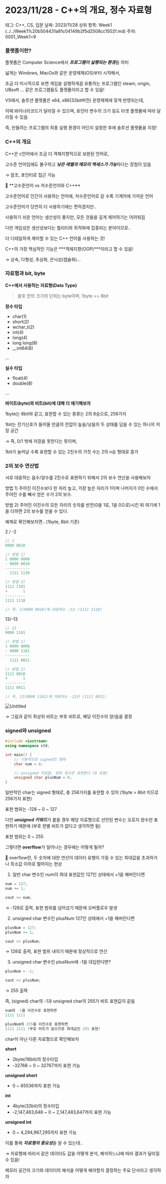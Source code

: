 # 2023/11/28 - C++의 개요, 정수 자료형

태그: C++, CS, 입문
날짜: 2023/11/28
상위 항목: Week1 (../../Week1%20b504431a81c04149b2f5d2508cc1502f.md)
주차: 0001_Week1~9

### 플랫폼이란?

플랫폼은 Computer Science에서 ***프로그램이 실행되는 환경***을 의미

넓게는 Windows, MacOs와 같은 운영체제(OS)부터 시작해서,

조금 더 미시적으로 보면 게임을 실행하게끔 유통하는 프로그램인 steam, origin, UBsoft … 같은 프로그램들도 플랫폼이라고 할 수 있음!

VS에서, 솔루션 플랫폼은 x64, x86(32bit버전) 운영체제에 맞게 반영되는데,

이때 바이너리코드가 달라질 수 있으며, 포인터 변수의 크기 등도 타겟 플랫폼에 따라 달라질 수 있음

즉, 만들려는 프로그램의 최종 실행 환경이 어딘지 설정한 후에 솔루션 플랫폼을 지정!

### C++의 개요

C++은 c언어에서 조금 더 객체지향적으로 보완된 언어로,

고수준 언어임에도 불구하고 ***낮은 레벨의 메모리 액세스가 가능***하다는 장점이 있음

→ 참조, 포인터로 접근 가능

<aside>
📒 **고수준언어 vs 저수준언어와 C++**

고수준언어로 인간이 사용하는 언어에, 저수준언어로 갈 수록 기계어에 가까운 언어

고수준언어가 당연히 더 사용하기에는 편하겠지만..

사용하기 쉬운 언어는 생산성이 좋지만, 모든 것들을 깊게 제어하기는 어려워짐

다만 게임성은 생산성보다는 퀄리티와 최적화에 집중되는 분야이므로..

더 디테일하게 제어할 수 있는 C++ 언어를 사용하는 것!

</aside>

C++의 가장 핵심적인 기능은 ***객체지향(OOP)***이라고 할 수 있음!

→ 상속, 다형성, 추상화, 은닉성(캡슐화)…

### 자료형과 bit, byte

**C++에서 사용하는 자료형(Data Type)**

> 괄호 안의 크기의 단위는 byte이며,
1byte == 8bit
> 

**정수 타입**

- char(1)
- short(2)
- wchar_t(2)
- int(4)
- long(4)
- long long(8)
- __int64(8)

…

**실수 타입**

- float(4)
- double(8)

…

**바이트(byte)와 비트(bit)에 대해 더 얘기해보자**

1byte는 8bit와 같고, 표현할 수 있는 종류는 2의 8승으로, 256가지

1bit는 전기신호가 들어올 만큼의 전압이 높음/낮음의 두 상태를 담을 수 있는 하나의 저장 공간

→ 즉, 0/1 밖에 저장을 못한다는 뜻이며, 

1bit가 늘어날 수록 표현할 수 있는 2진수의 가짓 수는 2의 n승 형태로 증가

### 2의 보수 연산법

서로 대응하는 음수/양수를 2진수로 표현하기 위해서 2의 보수 연산을 사용해보자

방법 1) 주어진 이진수보다 한 자리 높고, 가장 높은 자리가 1이며 나머지가 0인 수에서 주어진 수를 빼서 얻은 수가 2의 보수.

방법 2) 주어진 이진수의 모든 자리의 숫자를 반전(0을 1로, 1을 0으로)시킨 뒤 여기에 1을 더하면 2의 보수를 얻을 수 있다.

예제로 확인해보자면.. (1byte, 8bit 기준)

2 / -2

```cpp
// 2
0000 0010

// 방법 1)
1 0000 0000
- 0000 0010
-----------
  1111 1110

// 방법 2)
1111 1101
+       1
---------
1111 1110

// 즉, 2(0000 0010)에 대응하는 -2는 (1111 1110)
```

13/-13

```cpp
// 13
0000 1101

// 방법 1)
1 0000 0000
- 0000 1101
-----------
  1111 0011

// 방법 2)
1111 0010
+       1
---------
1111 0011

// 즉, 13(0000 1101)에 대응하는 -13은 (1111 0011)
```

![Untitled](2023%2011%2028%20-%20C++%E1%84%8B%E1%85%B4%20%E1%84%80%E1%85%A2%E1%84%8B%E1%85%AD,%20%E1%84%8C%E1%85%A5%E1%86%BC%E1%84%89%E1%85%AE%20%E1%84%8C%E1%85%A1%E1%84%85%E1%85%AD%E1%84%92%E1%85%A7%E1%86%BC%20f577691ff3f647e1a4935afa0559aece/Untitled.png)

→ 그림과 같이 최상위 비트는 부호 비트로, 해당 이진수의 양/음을 결정

### signed와 unsigned

```cpp
#include <iostream>
using namespace std;

int main() {
	// 기본적으로 signed인 형태
	char num = 0;

	// unsigned 자료형, 양의 정수만 표현한다 (0 포함)
	unsigned char plusNum = 0;
}
```

일반적인 char는 signed 형태로, 총 256가지를 표현할 수 있어 (1byte > 8bit 이므로 256가지 표현)

표현 범위는 -128 ~ 0 ~ 127

다만 ***unsigned 키워드***가 붙을 경우 해당 자료형으로 선언된 변수는 오로지 양수만 표현하기 때문에 (부호 판별 비트가 없다고 생각하면 됨)

표현 범위는 0 ~ 255

그렇다면 **overflow**가 일어나는 경우에는 어떻게 될까?

<aside>
📒 overflow란,
두 숫자에 대한 연산이 데이터 유형이 가질 수 있는 최대값을 초과하거나 최소값 이하로 떨어지는 현상

</aside>

1) 일반 char 변수인 num이 최대 표현값인 127인 상태에서 +1을 해버린다면

```cpp
num = 127;
num += 1;

cout << num;
```

→ -128로 출력, 표현 범위를 넘어섰기 때문에 오버플로우 발생

2) unsigned char 변수인 plusNum 127인 상태에서 +1을 해버린다면

```cpp
plusNum = 127;
plusNum += 1;

cout << plusNum;
```

→ 128로 출력, 표현 범위 내이기 때문에 정상적으로 연산

3) unsigned char 변수인 plusNum에 -1을 대입한다면?

```cpp
plusNum = -1;

cout << plusNum;
```

→ 255 출력

즉, (signed) char의 -1과 unsigned char의 255가 비트 표현값이 같음

```cpp
num의 -1을 이진수로 표현하면
1111 1111

plusNum의 255을 이진수로 표현하면
1111 1111 (부호 비트가 없으므로 최대값인 255 표현)
```

char이 아닌 다른 자료형으로 확인해보자

**short**

- 2byte(16bit)의 정수타입
- -32768 ~ 0 ~ 32767까지 표현 가능

**unsigned short**

- 0 ~ 65536까지 표현 가능

**int**

- 4byte(32bit)의 정수타입
- -2,147,483,648 ~ 0 ~ 2,147,483,647까지 표현 가능

**unsigned int**

- 0 ~ 4,294,967,295까지 표현 가능

이를 통해 ***자료형의 중요성***을 알 수 있는데..

→ 자료형에 따라서 같은 데이터도 값을 어떻게 분석, 해석하느냐에 따라 결과가 달라질 수 있음!

메모리 공간의 크기와 데이터의 해석을 어떻게 해야할지 결정하는 주요 단서라고 생각하자